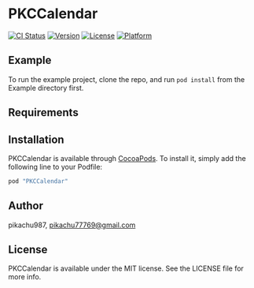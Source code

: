 # PKCCalendar

[![CI Status](http://img.shields.io/travis/pikachu987/PKCCalendar.svg?style=flat)](https://travis-ci.org/pikachu987/PKCCalendar)
[![Version](https://img.shields.io/cocoapods/v/PKCCalendar.svg?style=flat)](http://cocoapods.org/pods/PKCCalendar)
[![License](https://img.shields.io/cocoapods/l/PKCCalendar.svg?style=flat)](http://cocoapods.org/pods/PKCCalendar)
[![Platform](https://img.shields.io/cocoapods/p/PKCCalendar.svg?style=flat)](http://cocoapods.org/pods/PKCCalendar)

## Example

To run the example project, clone the repo, and run `pod install` from the Example directory first.

## Requirements

## Installation

PKCCalendar is available through [CocoaPods](http://cocoapods.org). To install
it, simply add the following line to your Podfile:

```ruby
pod "PKCCalendar"
```

## Author

pikachu987, pikachu77769@gmail.com

## License

PKCCalendar is available under the MIT license. See the LICENSE file for more info.
